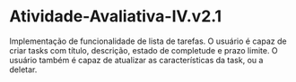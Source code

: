 # Atividade-Avaliativa-IV.v2.1

Implementação de funcionalidade de lista de tarefas. O usuário é capaz de criar tasks
com título, descrição, estado de completude e prazo limite. O usuário também é capaz
de atualizar as características da task, ou a deletar.